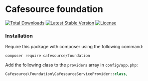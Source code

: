 # Cafesource foundation
<p>
<a href="https://packagist.org/packages/cafesource/foundation"><img src="https://img.shields.io/packagist/dt/cafesource/foundation" alt="Total Downloads"></a>
<a href="https://packagist.org/packages/cafesource/foundation"><img src="https://img.shields.io/packagist/v/cafesource/foundation" alt="Latest Stable Version"></a>
<a href="https://packagist.org/packages/cafesource/foundation"><img src="https://img.shields.io/packagist/l/cafesource/foundation" alt="License"></a>
</p>

### Installation

Require this package with composer using the following command:

```shell
composer require cafesource/foundation
```

Add the following class to the `providers` array in `config/app.php`:

```php
Cafesource\Foundation\CafesourceServiceProvider::class,
```
